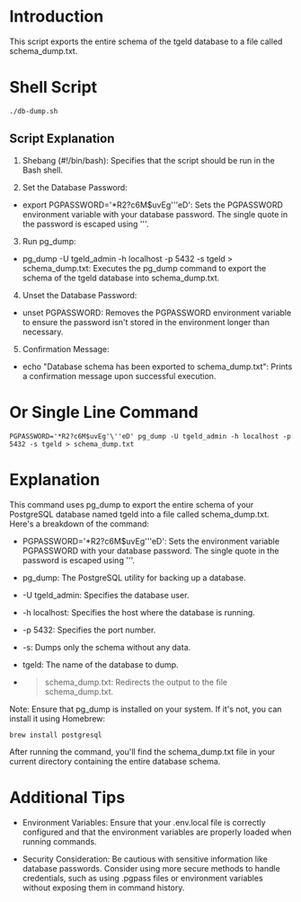 # **Introduction**

This script exports the entire schema of the tgeld database to a file called schema_dump.txt.

# **Shell Script**

```
./db-dump.sh
```

## **Script Explanation**

1. Shebang (#!/bin/bash):
   Specifies that the script should be run in the Bash shell.

2. Set the Database Password:

- export PGPASSWORD='\*R2?c6M$uvEg'\''eD': Sets the PGPASSWORD environment variable with your database password. The single quote in the password is escaped using '\''.

3. Run pg_dump:

- pg_dump -U tgeld_admin -h localhost -p 5432 -s tgeld > schema_dump.txt: Executes the pg_dump command to export the schema of the tgeld database into schema_dump.txt.

4. Unset the Database Password:

- unset PGPASSWORD: Removes the PGPASSWORD environment variable to ensure the password isn't stored in the environment longer than necessary.

5. Confirmation Message:

- echo "Database schema has been exported to schema_dump.txt": Prints a confirmation message upon successful execution.

# **Or Single Line Command**

```
PGPASSWORD='*R2?c6M$uvEg'\''eD' pg_dump -U tgeld_admin -h localhost -p 5432 -s tgeld > schema_dump.txt
```

# **Explanation**

This command uses pg_dump to export the entire schema of your PostgreSQL database named tgeld into a file called schema_dump.txt. Here's a breakdown of the command:

- PGPASSWORD='\*R2?c6M$uvEg'\''eD': Sets the environment variable PGPASSWORD with your database password. The single quote in the password is escaped using '\''.

- pg_dump: The PostgreSQL utility for backing up a database.

- -U tgeld_admin: Specifies the database user.

- -h localhost: Specifies the host where the database is running.

- -p 5432: Specifies the port number.

- -s: Dumps only the schema without any data.

- tgeld: The name of the database to dump.

- > schema_dump.txt: Redirects the output to the file schema_dump.txt.

Note: Ensure that pg_dump is installed on your system. If it's not, you can install it using Homebrew:

```
brew install postgresql
```

After running the command, you'll find the schema_dump.txt file in your current directory containing the entire database schema.

# **Additional Tips**

- Environment Variables: Ensure that your .env.local file is correctly configured and that the environment variables are properly loaded when running commands.

- Security Consideration: Be cautious with sensitive information like database passwords. Consider using more secure methods to handle credentials, such as using .pgpass files or environment variables without exposing them in command history.
